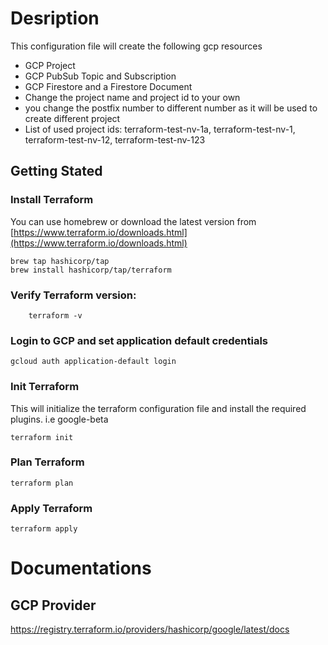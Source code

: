 # Desription

This configuration file will create the following gcp resources
 - GCP Project
 - GCP PubSub Topic and Subscription
 - GCP Firestore and a Firestore Document
 - Change the project name and project id to your own
 - you change the postfix number to different number as it will be used to create different project
 - List of used project ids: terraform-test-nv-1a, terraform-test-nv-1, terraform-test-nv-12, terraform-test-nv-123

 ## Getting Stated
 
 ### Install Terraform


You can use homebrew or download the latest version from [https://www.terraform.io/downloads.html](https://www.terraform.io/downloads.html)

    brew tap hashicorp/tap
    brew install hashicorp/tap/terraform

### Verify Terraform version:  

        terraform -v

### Login to GCP and set application default credentials

    gcloud auth application-default login

### Init Terraform

This will initialize the terraform configuration file and install the required plugins. i.e google-beta

    terraform init

### Plan Terraform

    terraform plan

### Apply Terraform

    terraform apply


# Documentations

## GCP Provider

https://registry.terraform.io/providers/hashicorp/google/latest/docs